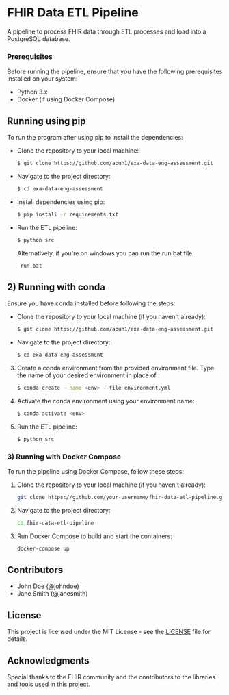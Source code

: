 # FHIR Data ETL Pipeline

A pipeline to process FHIR data through ETL processes and load into a PostgreSQL database.  


### Prerequisites  

Before running the pipeline, ensure that you have the following prerequisites installed on your system:

- Python 3.x
- Docker (if using Docker Compose)

## Running using pip

To run the program after using pip to install the dependencies:

- Clone the repository to your local machine:

    ```bash
    $ git clone https://github.com/abuh1/exa-data-eng-assessment.git
    ```

- Navigate to the project directory:

    ```bash
    $ cd exa-data-eng-assessment
    ```

- Install dependencies using pip:

    ```bash
    $ pip install -r requirements.txt
    ```

- Run the ETL pipeline:

    ```bash
    $ python src
    ```

  Alternatively, if you're on windows you can run the run.bat file:

   ```bash
    run.bat
    ```

## 2) Running with conda

Ensure you have conda installed before following the steps:

- Clone the repository to your local machine (if you haven't already):

    ```bash
    $ git clone https://github.com/abuh1/exa-data-eng-assessment.git
    ```

- Navigate to the project directory:

    ```bash
    $ cd exa-data-eng-assessment
    ```

3. Create a conda environment from the provided environment file. Type the name of your desired environment in place of <env>:

    ```bash
    $ conda create --name <env> --file environment.yml
    ```

4. Activate the conda environment using your environment name:

    ```bash
    $ conda activate <env>
    ```

5. Run the ETL pipeline:

    ```bash
    $ python src
    ```

### 3) Running with Docker Compose

To run the pipeline using Docker Compose, follow these steps:

1. Clone the repository to your local machine (if you haven't already):

    ```bash
    git clone https://github.com/your-username/fhir-data-etl-pipeline.git
    ```

2. Navigate to the project directory:

    ```bash
    cd fhir-data-etl-pipeline
    ```

3. Run Docker Compose to build and start the containers:

    ```bash
    docker-compose up
    ```

## Contributors

- John Doe (@johndoe)
- Jane Smith (@janesmith)

## License

This project is licensed under the MIT License - see the [LICENSE](LICENSE) file for details.

## Acknowledgments

Special thanks to the FHIR community and the contributors to the libraries and tools used in this project.
